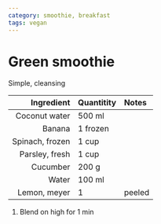 ```yaml
---
category: smoothie, breakfast
tags: vegan
---
```


# Green smoothie

Simple, cleansing

Ingredient | Quantitity | Notes 
---------: | :--------- | :----
Coconut water | 500 ml | 
Banana | 1 frozen | 
Spinach, frozen | 1 cup | 
Parsley, fresh  | 1 cup | 
Cucumber | 200 g |
Water | 100 ml |
Lemon, meyer | 1 | peeled


1. Blend on high for 1 min
